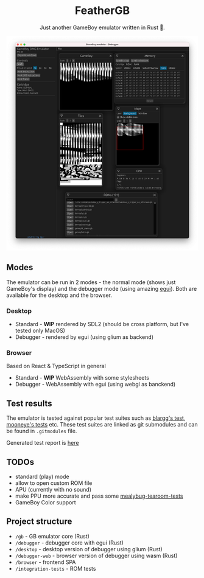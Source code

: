 <center>
<h1>FeatherGB</h1>
Just another GameBoy emulator written in Rust 🦀.

![Debugger](./browser/assets/images/screen.png)

</center>

## Modes

The emulator can be run in 2 modes - the normal mode (shows just GameBoy's display) and the debugger mode (using amazing [egui](https://github.com/emilk/egui)). Both are available for the desktop and the browser.

### Desktop

- Standard - **WIP** rendered by SDL2 (should be cross platform, but I've tested only MacOS)
- Debugger - rendered by egui (using glium as backend)

### Browser

Based on React & TypeScript in general

- Standard - **WIP** WebAssembly with some stylesheets
- Debugger - WebAssembly with egui (using webgl as banckend)

## Test results

The emulator is tested against popular test suites such as [blargg's test](https://github.com/retrio/gb-test-roms), [mooneye's tests](https://github.com/Gekkio/mooneye-gb/) etc.
These test suites are linked as git submodules and can be found in `.gitmodules` file.

Generated test report is [here](./docs/results/results.md)

## TODOs

- standard (play) mode
- allow to open custom ROM file
- APU (currently with no sound)
- make PPU more accurate and pass some [mealybug-tearoom-tests](https://github.com/mattcurrie/mealybug-tearoom-tests)
- GameBoy Color support

## Project structure

- `/gb` - GB emulator core (Rust)
- `/debugger` - debugger core with egui (Rust)
- `/desktop` - desktop version of debugger using glium (Rust)
- `/debugger-web` - browser version of debugger using wasm (Rust)
- `/browser` - frontend SPA
- `/integration-tests` - ROM tests
